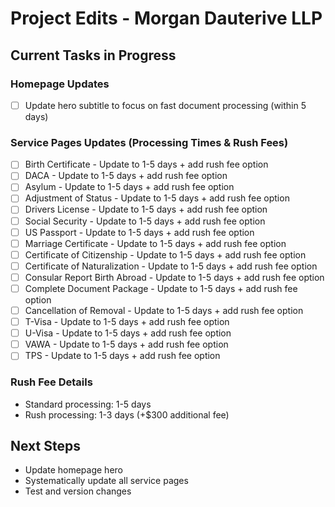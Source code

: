 # Project Edits - Morgan Dauterive LLP

## Current Tasks in Progress

### Homepage Updates
- [ ] Update hero subtitle to focus on fast document processing (within 5 days)

### Service Pages Updates (Processing Times & Rush Fees)
- [ ] Birth Certificate - Update to 1-5 days + add rush fee option
- [ ] DACA - Update to 1-5 days + add rush fee option
- [ ] Asylum - Update to 1-5 days + add rush fee option
- [ ] Adjustment of Status - Update to 1-5 days + add rush fee option
- [ ] Drivers License - Update to 1-5 days + add rush fee option
- [ ] Social Security - Update to 1-5 days + add rush fee option
- [ ] US Passport - Update to 1-5 days + add rush fee option
- [ ] Marriage Certificate - Update to 1-5 days + add rush fee option
- [ ] Certificate of Citizenship - Update to 1-5 days + add rush fee option
- [ ] Certificate of Naturalization - Update to 1-5 days + add rush fee option
- [ ] Consular Report Birth Abroad - Update to 1-5 days + add rush fee option
- [ ] Complete Document Package - Update to 1-5 days + add rush fee option
- [ ] Cancellation of Removal - Update to 1-5 days + add rush fee option
- [ ] T-Visa - Update to 1-5 days + add rush fee option
- [ ] U-Visa - Update to 1-5 days + add rush fee option
- [ ] VAWA - Update to 1-5 days + add rush fee option
- [ ] TPS - Update to 1-5 days + add rush fee option

### Rush Fee Details
- Standard processing: 1-5 days
- Rush processing: 1-3 days (+$300 additional fee)

## Next Steps
- Update homepage hero
- Systematically update all service pages
- Test and version changes
